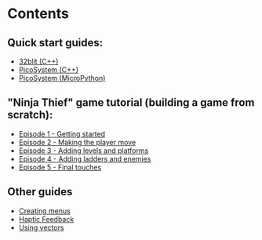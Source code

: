 # Contents

## Quick start guides:

* [32blit (C++)](quick-start/32blit-cpp.md)
* [PicoSystem (C++)](quick-start/picosystem-cpp.md)
* [PicoSystem (MicroPython)](quick-start/picosystem-micropython.md)

## "Ninja Thief" game tutorial (building a game from scratch):

* [Episode 1 - Getting started](ninja-thief/episode-1.md)
* [Episode 2 - Making the player move](ninja-thief/episode-2.md)
* [Episode 3 - Adding levels and platforms](ninja-thief/episode-3.md)
* [Episode 4 - Adding ladders and enemies](ninja-thief/episode-4.md)
* [Episode 5 - Final touches](ninja-thief/episode-5.md)

## Other guides

* [Creating menus](individual-tutorials/creating-menus/creating-menus.md)
* [Haptic Feedback](individual-tutorials/haptic-feedback/haptic-feedback.md)
* [Using vectors](individual-tutorials/using-vectors/using-vectors.md)

<!-- * [32blit asset pipeline](TODO)
* [32blit metadata?](TODO)

* [Making noise](individual-tutorials/making-noise/making-noise.md) -->